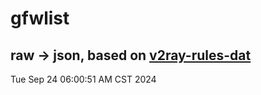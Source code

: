 # gfwlist
## raw -> json, based on [v2ray-rules-dat](https://github.com/Loyalsoldier/v2ray-rules-dat)
Tue Sep 24 06:00:51 AM CST 2024

